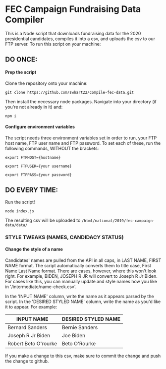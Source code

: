 # FEC Campaign Fundraising Data Compiler

This is a Node script that downloads fundraising data for the 2020 presidential candidates, compiles it into a csv, and uploads the csv to our FTP server. To run this script on your machine:

## DO ONCE:

#### Prep the script

Clone the repository onto your machine:

`git clone https://github.com/swhart22/compile-fec-data.git`

Then install the necessary node packages. Navigate into your directory (if you're not already in it) and:

`npm i`

#### Configure environment variables

The script needs three environment variables set in order to run, your FTP host name, FTP user name and FTP password. To set each of these, run the following commands, WITHOUT the brackets:

`export FTPHOST={hostname}`

`export FTPUSER={your username}`

`export FTPPASS={your password}`

## DO EVERY TIME:

Run the script!

`node index.js`

The resulting csv will be uploaded to `/html/national/2019/fec-campaign-data/data/`

### STYLE TWEAKS (NAMES, CANDIDACY STATUS)

#### Change the style of a name

Candidates' names are pulled from the API in all caps, in LAST NAME, FIRST NAME format. The script automatically converts them to title case, First Name Last Name format. There are cases, however, where this won't look right. For example, BIDEN, JOSEPH R JR will convert to Joseph R Jr Biden. For cases like this, you can manually update and style names how you like in '/intermediate/name-check.csv'. 

In the 'INPUT NAME' column, write the name as it appears parsed by the script. In the 'DESIRED STYLED NAME' column, write the name as you'd like it to appear. For example:

INPUT NAME | DESIRED STYLED NAME
--- | ---
Bernard Sanders | Bernie Sanders
Joseph R Jr Biden | Joe Biden
Robert Beto O'rourke | Beto O'Rourke

If you make a change to this csv, make sure to commit the change and push the change to github.


